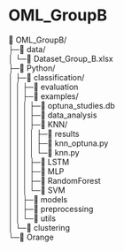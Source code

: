 # OML_GroupB
 
📁 OML_GroupB/  
├─📁 data/  
│ └─📄 Dataset_Group_B.xlsx  
├─📁 Python/  
│ ├─📁 classification/  
│ │ ├─📁 evaluation  
│ │ ├─📁 examples/  
│ │ │ ├─📄 optuna_studies.db  
│ │ │ ├─📁 data_analysis  
│ │ │ ├─📁 KNN/  
│ │ │ │ ├─📁 results  
│ │ │ │ ├─📄 knn_optuna.py  
│ │ │ │ └─📄 knn.py  
│ │ │ ├─📁 LSTM  
│ │ │ ├─📁 MLP  
│ │ │ ├─📁 RandomForest  
│ │ │ └─📁 SVM  
│ │ ├─📁 models  
│ │ ├─📁 preprocessing  
│ │ └─📁 utils  
│ └─📁 clustering  
└─📁 Orange  
